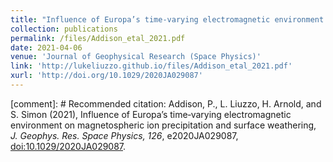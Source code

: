 ```yaml
---
title: "Influence of Europa’s time‐varying electromagnetic environment on magnetospheric ion precipitation and surface weathering"
collection: publications
permalink: /files/Addison_etal_2021.pdf
date: 2021-04-06
venue: 'Journal of Geophysical Research (Space Physics)'
link: 'http://lukeliuzzo.github.io/files/Addison_etal_2021.pdf'
xurl: 'http://doi.org/10.1029/2020JA029087'
---
```


[comment]: # Recommended citation: Addison, P., L. Liuzzo, H. Arnold, and S. Simon (2021), Influence of Europa’s time‐varying electromagnetic environment on magnetospheric ion precipitation and surface weathering, <i>J. Geophys. Res. Space Physics, 126</i>, e2020JA029087, [doi:10.1029/2020JA029087](https://doi.org/10.1029/2020JA029087).
